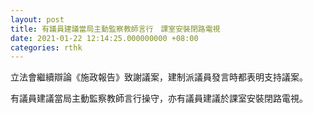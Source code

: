 ```yaml
---
layout: post
title: 有議員建議當局主動監察教師言行　課室安裝閉路電視
date: 2021-01-22 12:14:25.000000000 +08:00
categories: rthk
---
```


立法會繼續辯論《施政報告》致謝議案，建制派議員發言時都表明支持議案。

有議員建議當局主動監察教師言行操守，亦有議員建議於課室安裝閉路電視。
